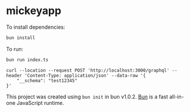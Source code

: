 # mickeyapp

To install dependencies:

```bash
bun install
```

To run:

```bash
bun run index.ts
```


```
curl --location --request POST 'http://localhost:3000/graphql' --header 'Content-Type: application/json' --data-raw '{
    "__schema": "test12345"
}'

```
This project was created using `bun init` in bun v1.0.2. [Bun](https://bun.sh) is a fast all-in-one JavaScript runtime.

